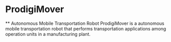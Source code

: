 # ProdigiMover
** Autonomous Mobile Transportation Robot
ProdigiMover is a autonomous mobile transportation robot that performs transportation applications among operation units in a manufacturing plant. 